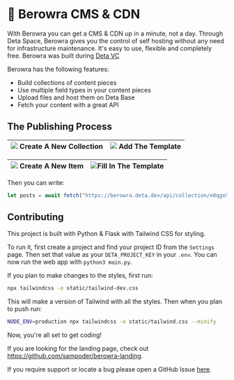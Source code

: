 # 🔵 Berowra CMS & CDN

With Berowra you can get a CMS & CDN up in a minute, not a day. Through Deta Space, Berowra gives you the control of self hosting without any need for infrastructure maintenance. It's easy to use, flexible and completely free. Berowra was built during [Deta VC](https://deta.vc)

Berowra has the following features:

- Build collections of content pieces
- Use multiple field types in your content pieces
- Upload files and host them on Deta Base
- Fetch your content with a great API

## The Publishing Process 


|![](https://cloud-cusao41w8-hack-club-bot.vercel.app/2screenshot_2021-07-24_at_12.48.29_pm.png) Create A New Collection  | ![](https://cloud-cusao41w8-hack-club-bot.vercel.app/1screenshot_2021-07-24_at_12.49.06_pm.png) Add The Template |
|--|--|

| ![](https://cloud-cusao41w8-hack-club-bot.vercel.app/3screenshot_2021-07-24_at_1.04.53_pm.png) <strong>Create A New Item</strong> | ![](https://cloud-cusao41w8-hack-club-bot.vercel.app/0screenshot_2021-07-24_at_12.53.23_pm.png)<strong>Fill In The Template</strong>  |
|--|--|

Then you can write:

```javascript
let posts = await fetch("https://berowra.deta.dev/api/collection/e0qgx9nelbms".then(r => r.json())
```

## Contributing

This project is built with Python & Flask with Tailwind CSS for styling. 

To run it, first create a project and find your project ID from the `Settings` page. Then set that value as your `DETA_PROJECT_KEY` in your `.env`. You can now run the web app with `python3 main.py`. 

If you plan to make changes to the styles, first run:

```sh
npx tailwindcss -o static/tailwind-dev.css
```

This will make a version of Tailwind with all the styles. Then when you plan to push run:

```sh
NODE_ENV=production npx tailwindcss -o static/tailwind.css --minify  
```

Now, you're all set to get coding!

If you are looking for the landing page, check out https://github.com/sampoder/berowra-landing.

If you require support or locate a bug please open a GitHub Issue [here](https://github.com/sampoder/berowra/issues/new/choose).

